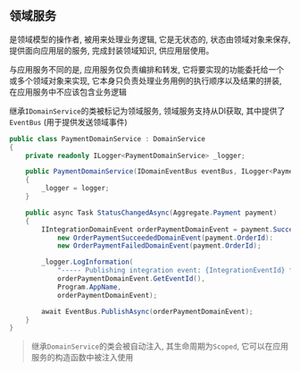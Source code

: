 ## 领域服务

是领域模型的操作者, 被用来处理业务逻辑, 它是无状态的, 状态由领域对象来保存, 提供面向应用层的服务, 完成封装领域知识, 供应用层使用。

与应用服务不同的是, 应用服务仅负责编排和转发, 它将要实现的功能委托给一个或多个领域对象来实现, 它本身只负责处理业务用例的执行顺序以及结果的拼装, 在应用服务中不应该包含业务逻辑

继承`IDomainService`的类被标记为领域服务, 领域服务支持从DI获取, 其中提供了`EventBus` (用于提供发送领域事件)

```csharp
public class PaymentDomainService : DomainService
{
    private readonly ILogger<PaymentDomainService> _logger;

    public PaymentDomainService(IDomainEventBus eventBus, ILogger<PaymentDomainService> logger) : base(eventBus)
    {
        _logger = logger;
    }

    public async Task StatusChangedAsync(Aggregate.Payment payment)
    {
        IIntegrationDomainEvent orderPaymentDomainEvent = payment.Succeeded ? 
            new OrderPaymentSucceededDomainEvent(payment.OrderId): 
            new OrderPaymentFailedDomainEvent(payment.OrderId);

        _logger.LogInformation(
            "----- Publishing integration event: {IntegrationEventId} from {AppName} - ({@IntegrationEvent})", 
            orderPaymentDomainEvent.GetEventId(), 
            Program.AppName, 
            orderPaymentDomainEvent);

        await EventBus.PublishAsync(orderPaymentDomainEvent);
    }
}
```

> 继承`DomainService`的类会被自动注入, 其生命周期为`Scoped`, 它可以在应用服务的构造函数中被注入使用